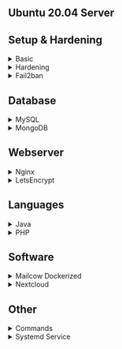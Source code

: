 ## **Ubuntu 20.04 Server**

## Setup & Hardening

<details>
  <summary>Basic</summary>

## First start
```sh
apt update
apt upgrade

ufw allow OpenSSH
ufw enable
```

## Sudo User
```sh
adduser username
usermod -aG sudo username

(when key auth is enabled, copy key)
rsync --archive --chown=username:username ~/.ssh /home/username
```

## Key Auth Only
```sh
nano /etc/ssh/sshd_config

PasswordAuthentication no
ChallengeResponseAuthentication no
UsePAM yes

(if only sudo user should be allowed, WARNING: test login with sudo user before disabling)
PermitRootLogin no

service ssh restart
```

## Timezone
```sh
timedatectl set-timezone Europe/Berlin
```
</details>

<details>
  <summary>Hardening</summary>
  
## OpenSSH
### General
```sh
nano /etc/ssh/sshd_config
Add or change following lines if key auth is enabled:

HostKey /etc/ssh/ssh_host_rsa_key
HostKey /etc/ssh/ssh_host_ed25519_key

Protocol 2
LoginGraceTime 20
PermitRootLogin without-password
StrictModes yes
MaxAuthTries 3

PasswordAuthentication no
ChallengeResponseAuthentication no
UsePAM yes

AllowAgentForwarding no
AllowTcpForwarding no
X11Forwarding no
```

### Create new and more secure host keys

```sh
rm /etc/ssh/ssh_host_*

ssh-keygen -t rsa -b 4096 -f /etc/ssh/ssh_host_rsa_key -N ""

ssh-keygen -t ed25519 -f /etc/ssh/ssh_host_ed25519_key -N ""
```

### Small Diffie-Hellman removal
```sh
awk '$5 >= 3071' /etc/ssh/moduli > /etc/ssh/moduli.safe

mv /etc/ssh/moduli.safe /etc/ssh/moduli
```

### Only secure and unexploitable Algorithms
```sh
nano /etc/ssh/sshd_config.d/ssh-hardening.conf
Add to the file:

KexAlgorithms curve25519-sha256,curve25519-sha256@libssh.org,diffie-hellman-group16-sha512,diffie-hellman-group18-sha512,diffie-hellman-group-exchange-sha256
Ciphers chacha20-poly1305@openssh.com,aes256-gcm@openssh.com,aes128-gcm@openssh.com,aes256-ctr,aes192-ctr,aes128-ctr
MACs hmac-sha2-256-etm@openssh.com,hmac-sha2-512-etm@openssh.com,umac-128-etm@openssh.com
HostKeyAlgorithms ssh-ed25519,ssh-ed25519-cert-v01@openssh.com,sk-ssh-ed25519@openssh.com,sk-ssh-ed25519-cert-v01@openssh.com,rsa-sha2-256,rsa-sha2-512,rsa-sha2-256-cert-v01@openssh.com,rsa-sha2-512-cert-v01@openssh.com
```
1. Test with: sshd -T
2. Restart with: service ssh restart

</details>

<details>
  <summary>Fail2ban</summary>
  
## Installation
  
  ```sh
apt install fail2ban

cp /etc/fail2ban/jail.conf /etc/fail2ban/jail.local
nano /etc/fail2ban/jail.local

Change these lines:
[sshd]
enabled = true

bantime = 24h
findtime = 1h
maxretry = 3

service fail2ban restart
  ```
  
</details>

## Database

<details>
  <summary>MySQL</summary>

## MySQL
```sh
apt install mysql-server
mysql_secure_installation

mysql
CREATE USER 'username'@'localhost' IDENTIFIED BY 'password';
GRANT CREATE, ALTER, DROP, INSERT, UPDATE, DELETE, SELECT, REFERENCES, RELOAD on *.* TO 'username'@'localhost' WITH GRANT OPTION;
FLUSH PRIVILEGES;
exit

systemctl enable mysql
```
### MySQL Test
```sh
mysqladmin -p -u username version
```
</details>
<details>
  <summary>MongoDB</summary>
    
## MongoDB
```sh
curl -fsSL https://www.mongodb.org/static/pgp/server-4.4.asc | sudo apt-key add -
echo "deb [ arch=amd64,arm64 ] https://repo.mongodb.org/apt/ubuntu focal/mongodb-org/4.4 multiverse" | sudo tee /etc/apt/sources.list.d/mongodb-org-4.4.list
apt update
apt install mongodb-org

systemctl start mongod.service
systemctl enable mongod
```
### MongoDB Test
```sh
mongo --eval 'db.runCommand({ connectionStatus: 1 })'
```
### MongoDB Secure
```sh
mongo
use admin

db.createUser(
    {
        user: "username",
        pwd: passwordPrompt(),
        roles: [ { role: "root", db: "admin" } ]
    }
)

exit

nano /etc/mongod.conf

security:
  authorization: "enabled"

systemctl restart mongod
```
</details>

## Webserver

<details>
  <summary>Nginx</summary>

## Nginx
```sh
apt install nginx
ufw allow 'Nginx Full'
systemctl enable nginx
```
### Enable Nginx Conf
```sh
ln -s /etc/nginx/sites-available/example.com /etc/nginx/sites-enabled/
```
## Nginx Conf Folder
```sh
server {
    listen 80;
    listen [::]:80;

    root /var/www/example.com;
    server_name example.com www.example.com;
    index index.html index.htm;
}
```
## Nginx Conf Reverse Proxy
```sh
server {
    listen 80;
    listen [::]:80;
    server_name sub.example.com;
        
    location / {
        proxy_pass http://127.0.0.1:8080;
        proxy_set_header X-Forwarded-For $proxy_add_x_forwarded_for;
        proxy_set_header X-Forwarded-Proto $scheme;
        proxy_set_header X-Forwarded-Port $server_port;
    }
}
```
### Redirect to Https and Non-www
```sh
if ($host = www.example.com) {
    return 301 https://example.com$request_uri;
}
```
</details>

<details>
  <summary>LetsEncrypt</summary>
    
## LetsEncrypt
```sh
apt install certbot python3-certbot-nginx

certbot --nginx -d example.com -d www.example.com
```
### Test LetsEncrypt
```sh
systemctl status certbot.timer
certbot renew --dry-run
```
</details>

## Languages

<details>
  <summary>Java</summary>
    
## Java
```sh
apt install default-jre
```
</details>

<details>
  <summary>PHP</summary>
    
## PHP
```sh
apt-get install php-fpm php-mysql
```
### PHP Secure
```sh
nano /etc/php/7.4/fpm/php.ini

Change
;cgi.fix_pathinfo=1
to
cgi.fix_pathinfo=0

systemctl restart php7.4-fpm
```
### PHP Nginx
```sh
server {
    listen 80;
    listen [::]:80;
    
    server_name example.com www.example.com;
    root /var/www/example.com;

    index index.html index.htm index.php;

    location / {
        try_files $uri $uri/ =404;
    }

    location ~ \.php$ {
        include snippets/fastcgi-php.conf;
        fastcgi_pass unix:/var/run/php/php7.4-fpm.sock;
     }
}
```
</details>

## Software

<details>
  <summary>Mailcow Dockerized</summary>
    
## Mailcow Dockerized
Type | Host | Value
--- | --- | ---
A Record | mail | Server-IP
CNAME Record | autoconfig | mail.example.com
CNAME Record | autodiscover | mail.example.com
TXT Record | @ | v=spf1 mx ~all
TXT Record | _dmarc | v=DMARC1; p=reject; rua=mailto:mailauth-reports@example.com
MX Record | @ | mail.example.com (Priority 10)
PTR (Reverse DNS) | Server-IP | mail.example.com

### Mailcow Installation
```sh
apt install curl nano git apt-transport-https ca-certificates gnupg2 software-properties-common -y

wget -q https://download.docker.com/linux/ubuntu/gpg -O- | apt-key add -
add-apt-repository "deb [arch=amd64] https://download.docker.com/linux/ubuntu $(lsb_release -cs) stable"

apt update
apt install docker-ce docker-ce-cli -y

curl -L https://github.com/docker/compose/releases/download/$(curl -Ls https://www.servercow.de/docker-compose/latest.php)/docker-compose-$(uname -s)-$(uname -m) > /usr/local/bin/docker-compose
chmod +x /usr/local/bin/docker-compose

cd /opt
git clone https://github.com/mailcow/mailcow-dockerized
cd mailcow-dockerized
./generate_config.sh

docker-compose pull
docker-compose up -d
```

### Mailcow Config
1. Navigate to mail.example.com
2. Login with admin:moohoo
3. Edit Administrator details and change password
4. Click Configuration in top menu > Mail Setup
5. Domains > Add domain and restart SOGo
6. Mailboxes > Add mailbox


### DKIM Config
1. Configuration > ARC/DKIM keys
2. Put in domain in input field
3. DKIM key length > 2048 bits
4. Click "Add"
5. Copy whole key starting with v=DKIM1;k=rsa;t=s;s=email;p=
6. Add following DNS Record

Type | Host | Value
--- | --- | ---
TXT Record | dkim._domainkey | v=DKIM1;k=rsa;t=s;s=email;p= [...]

7. Test the rating on mail-tester.com to not get added to blocklists

### Third Party Use
Type | Protocol | Hostname | Port | SSL | Auth
--- | --- | --- | --- | --- | ---
Incoming | IMAP | mail.example.com | 993 | SSL/TLS | Mailbox User
Incoming | POP3 | mail.example.com | 995 | SSL/TLS | Mailbox User
Outgoing | SMTP | mail.example.com | 587 | STARTTLS | Mailbox User
</details>
<details>
  <summary>Nextcloud</summary>

## Nextcloud with Nginx
### PHP Preconf
```sh
apt install php-imagick php7.4-common php7.4-mysql php7.4-fpm php7.4-gd php7.4-json php7.4-curl  php7.4-zip php7.4-xml php7.4-mbstring php7.4-bz2 php7.4-intl php7.4-bcmath php7.4-gmp

nano /etc/php/7.4/fpm/php.ini
memory_limit = 512M
upload_max_filesize = 512M
max_input_time = 1800
max_execution_time = 1800

nano /etc/php/7.4/fpm/pool.d/www.conf
clear_env = no

systemctl restart php7.4-fpm
```
### MySQL Database
```sql
mysql
CREATE DATABASE nextcloud;
CREATE USER nextcloud@localhost IDENTIFIED BY 'password';
GRANT ALL PRIVILEGES ON nextcloud.* TO 'nextcloud'@'localhost';
FLUSH PRIVILEGES;
exit
```

### Install Nextcloud
```sh
apt install wget unzip zip -y
cd /var/www/
wget https://download.nextcloud.com/server/releases/latest.zip
unzip latest.zip
sudo chown -R www-data:www-data /var/www/nextcloud
rm latest.zip

mkdir /usr/share/nginx/nextcloud-data
chown www-data:www-data /usr/share/nginx/nextcloud-data -R
```

### Nginx
[NGINX CONFIG](cloud.example.com.txt)
```sh
nano /etc/nginx/sites-available/cloud.example.com

(put in config from above and change server_name and root folder)

ln -s /etc/nginx/sites-available/cloud.example.com /etc/nginx/sites-enabled/
nginx -t 
systemctl restart nginx

certbot --nginx --redirect --staple-ocsp -d cloud.example.com
```

### HSTS
```sh
nano /etc/nginx/sites-available/cloud.example.com

listen 443 ssl http2; # managed by Certbot

(under listen and ssl) >
add_header Strict-Transport-Security "max-age=31536000" always;

nginx -t
systemctl reload nginx
```

```sh
ufw allow http
ufw allow https
```

### Finish Installation
1. Navigate to cloud.example.com
2. Input Admin Credentials
3. Folder: /usr/share/nginx/nextcloud-data
4. Previously created sql credentials
5. Untick the box at the bottom that recommends the installation of additional apps
6. Click "Finish Setup"

### Fix Missing Indexes
```sh
cd /var/www/nextcloud/
sudo -u www-data php occ db:add-missing-indices
```

</details>

## Other

<details>
  <summary>Commands</summary>
    
## Journal
```sh
journalctl -u service -n 500
```

## List open ports
```sh
netstat -tulpn
```

## Show Services
```sh
service --status-all
```
</details>

<details>
  <summary>Systemd Service</summary>
  
## Restartable Service
1. nano /etc/systemd/system/name.service
```ruby
[Unit]
Description=<description>
After=syslog.target

[Service]
User=<username>
ExecStart=/usr/bin/java -jar /home/username/server.jar
Restart=always
StandardOutput=syslog
StandardError=syslog
SyslogIdentifier=your-service
SuccessExitStatus=143

[Install]
WantedBy=multi-user.target
```
2. systemctl enable name.service 
3. systemctl start name.service 
</details>
